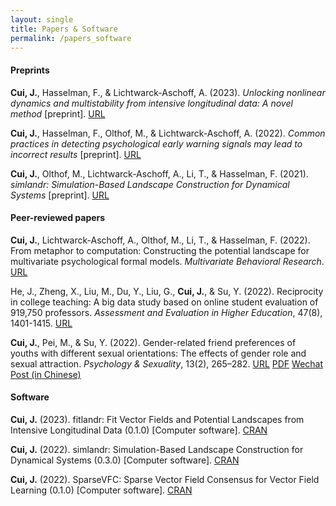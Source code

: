 ```yaml
---
layout: single
title: Papers & Software
permalink: /papers_software
---
```


#### Preprints

**Cui, J.**, Hasselman, F., & Lichtwarck-Aschoff, A. (2023). *Unlocking nonlinear dynamics and multistability from intensive longitudinal data: A novel method* [preprint]. [URL](https://doi.org/10.31234/osf.io/wjzg2)

**Cui, J.**, Hasselman, F., Olthof, M., & Lichtwarck-Aschoff, A. (2022). *Common practices in detecting psychological early warning signals may lead to incorrect results* [preprint]. [URL](https://doi.org/10.31234/osf.io/59fu4)

**Cui, J.**, Olthof, M., Lichtwarck-Aschoff, A., Li, T., & Hasselman, F. (2021). *simlandr: Simulation-Based Landscape Construction for Dynamical Systems* [preprint]. [URL](https://doi.org/10.31234/osf.io/pzva3)

#### Peer-reviewed papers

**Cui, J.**, Lichtwarck-Aschoff, A., Olthof, M., Li, T., & Hasselman, F. (2022). From metaphor to computation: Constructing the potential landscape for multivariate psychological formal models. *Multivariate Behavioral Research*. [URL](https://doi.org/10.1080/00273171.2022.2119927)

He, J., Zheng, X., Liu, M., Du, Y., Liu, G., **Cui, J.**, & Su, Y. (2022). Reciprocity in college teaching: A big data study based on online student evaluation of 919,750 professors. *Assessment and Evaluation in Higher Education*, 47(8), 1401-1415. [URL](https://doi.org/10.1080/02602938.2022.2067980)

**Cui, J.**, Pei, M., & Su, Y. (2022). Gender-related friend preferences of youths with different sexual orientations: The effects of gender role and sexual attraction. *Psychology & Sexuality*, 13(2), 265–282. [URL](https://doi.org/10.1080/19419899.2020.1734066) [PDF](https://www.researchgate.net/profile/Jingmeng-Cui/publication/339464230_Gender-Related_Friend_Preferences_of_Youths_with_Different_Sexual_Orientations_The_effects_of_gender_role_and_sexual_attraction/links/5f00f04492851c52d6198cd8/Gender-Related-Friend-Preferences-of-Youths-with-Different-Sexual-Orientations-The-effects-of-gender-role-and-sexual-attraction.pdf) [Wechat Post (in Chinese)](https://mp.weixin.qq.com/s/iFszOH9CGLIipVQ7Zh7V7w)

#### Software

**Cui, J.** (2023). fitlandr: Fit Vector Fields and Potential Landscapes from Intensive Longitudinal Data (0.1.0) [Computer software]. [CRAN](https://cran.r-project.org/package=fitlandr)

**Cui, J.** (2022). simlandr: Simulation-Based Landscape Construction for Dynamical Systems (0.3.0) [Computer software]. [CRAN](https://cran.r-project.org/package=simlandr)

**Cui, J.** (2022). SparseVFC: Sparse Vector Field Consensus for Vector Field Learning (0.1.0) [Computer software]. [CRAN](https://cran.r-project.org/package=SparseVFC)
